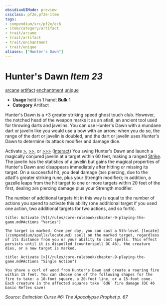 ```yaml
---
obsidianUIMode: preview
cssclass: pf2e,pf2e-item
tags:
- compendium/src/pf2e/ec6
- item/category/artifact
- trait/arcane
- trait/artifact
- trait/enchantment
- trait/unique
aliases: ["Hunter's Dawn"]
---
```

# Hunter's Dawn *Item 23*  
[arcane](/rules/traits/arcane.md)  [artifact](/rules/traits/artifact-gmg.md)  [enchantment](/rules/traits/enchantment.md)  [unique](/rules/traits/unique.md)  

- **Usage** held in 1 hand; **Bulk** 1
- **Category** Artifact

Hunter's Dawn is a +3 greater striking speed ghost touch club. However, the notched head of the weapon marks it as an atlatl, an ancient tool used for throwing darts and javelins. You can use Hunter's Dawn with a mundane dart or javelin like you would use a bow with an arrow; when you do so, the range of the dart or javelin is doubled, and the dart or javelin uses Hunter's Dawn to determine its attack modifier and damage dice.

Activate [>](/rules/core-rulebook/chapter-9-playing-the-game.md#Actions "Single Action"), [>>](/rules/core-rulebook/chapter-9-playing-the-game.md#Actions "Two-Action"), or [>>>](/rules/core-rulebook/chapter-9-playing-the-game.md#Actions "Three-Action") ([Interact](/rules/actions/interact.md)) You swing Hunter's Dawn and launch a magically conjured javelin at a target within 60 feet, making a ranged [Strike](/rules/actions/strike.md). The javelin has the statistics of a javelin but gains the magical properties of Hunter's Dawn and disappears immediately after hitting or missing its target. On a successful hit, you deal damage (`3d6` piercing, due to the atlatl's greater striking rune, plus your Strength modifier); in addition, a gazelle leaps from the hit target to one or more targets within 20 feet of the first, dealing `2d6` piercing damage plus your Strength modifier.

The number of additional targets hit in this way is equal to the number of actions you spend to activate this ability (one additional target if you used one action, two additional targets for two actions, and so forth).

```ad-embed-ability
title: Activate [V](/rules/core-rulebook/chapter-9-playing-the-game.md#Actions "Varies")

The target is marked. Once per day, you can cast a 5th-level [locate](/compendium/spells/locate.md) spell on the marked target, regardless of its distance from you or your ability to cast spells. This effect persists until it is dispelled (counterspell DC 46), the creature dies, or a new target is marked.
```

```ad-embed-ability
title: Activate [>](/rules/core-rulebook/chapter-9-playing-the-game.md#Actions "Single Action")

You shave a curl of wood from Hunter's Dawn and create a roaring fire within 15 feet. You can choose one of the following shapes for the fire to take: a 10-foot square, a 20-foot line, or a 15-foot cone. Each creature in the affected squares take `6d6` fire damage (DC 46 basic Reflex save)
```

*Source: Extinction Curse #6: The Apocalypse Prophet p. 67*